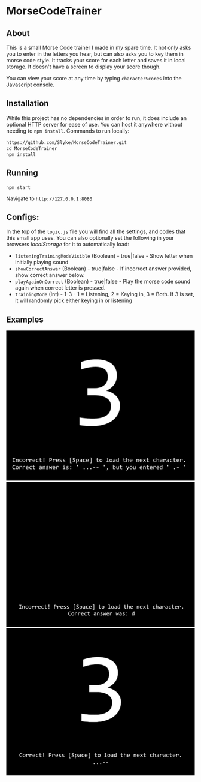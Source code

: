 # MorseCodeTrainer

## About
This is a small Morse Code trainer I made in my spare time. It not only asks you to enter in the letters you hear, but can also asks you to key them in morse code style. It tracks your score for each letter and saves it in local storage. It doesn't have a screen to display your score though.

You can view your score at any time by typing `characterScores` into the Javascript console.

## Installation
While this project has no dependencies in order to run, it does include an optional HTTP server for ease of use. You can host it anywhere without needing to `npm install`.
Commands to run locally:
```
https://github.com/Slyke/MorseCodeTrainer.git
cd MorseCodeTrainer
npm install
```

## Running
```
npm start
```
Navigate to `http://127.0.0.1:8080`

## Configs:
In the top of the `logic.js` file you will find all the settings, and codes that this small app uses. You can also optionally set the following in your browsers *localStorage* for it to automatically load:
* `listeningTrainingModeVisible` (Boolean) - true|false - Show letter when initially playing sound
* `showCorrectAnswer` (Boolean) - true|false - If incorrect answer provided, show correct answer below.
* `playAgainOnCorrect` (Boolean) - true|false - Play the morse code sound again when correct letter is pressed.
* `trainingMode` (Int) - 1-3 - 1 = Listening, 2 = Keying in, 3 = Both. If 3 is set, it will randomly pick either keying in or listening

## Examples
![Keying In Example](/key_in.png)
![Listening Example](/listening.png)
![Correct Key In Example](/correct_key_in.png)